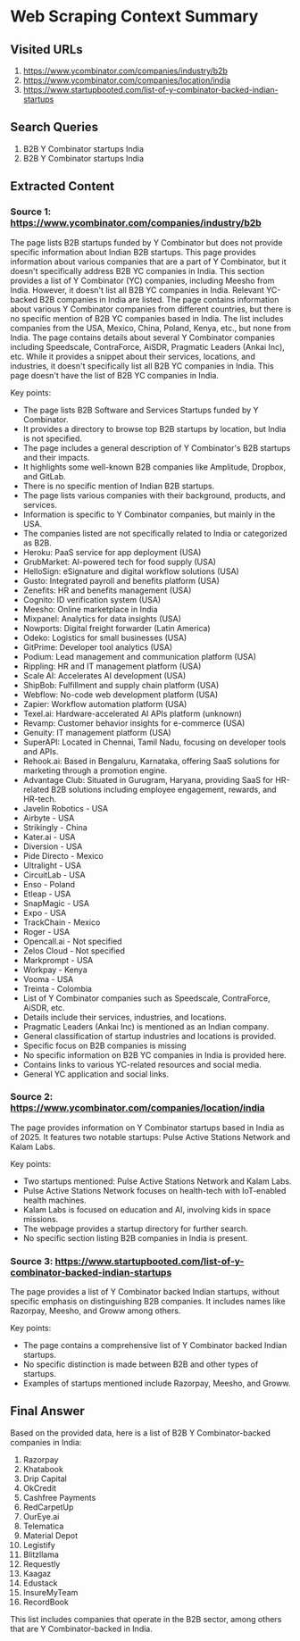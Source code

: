 # Web Scraping Context Summary

## Visited URLs
1. https://www.ycombinator.com/companies/industry/b2b
2. https://www.ycombinator.com/companies/location/india
3. https://www.startupbooted.com/list-of-y-combinator-backed-indian-startups

## Search Queries
1. B2B Y Combinator startups India
2. B2B Y Combinator startups India

## Extracted Content
### Source 1: https://www.ycombinator.com/companies/industry/b2b
The page lists B2B startups funded by Y Combinator but does not provide specific information about Indian B2B startups.
This page provides information about various companies that are a part of Y Combinator, but it doesn't specifically address B2B YC companies in India.
This section provides a list of Y Combinator (YC) companies, including Meesho from India. However, it doesn't list all B2B YC companies in India.
Relevant YC-backed B2B companies in India are listed.
The page contains information about various Y Combinator companies from different countries, but there is no specific mention of B2B YC companies based in India. The list includes companies from the USA, Mexico, China, Poland, Kenya, etc., but none from India.
The page contains details about several Y Combinator companies including Speedscale, ContraForce, AiSDR, Pragmatic Leaders (Ankai Inc), etc. While it provides a snippet about their services, locations, and industries, it doesn't specifically list all B2B YC companies in India.
This page doesn't have the list of B2B YC companies in India.


Key points:
- The page lists B2B Software and Services Startups funded by Y Combinator.
- It provides a directory to browse top B2B startups by location, but India is not specified.
- The page includes a general description of Y Combinator's B2B startups and their impacts.
- It highlights some well-known B2B companies like Amplitude, Dropbox, and GitLab.
- There is no specific mention of Indian B2B startups.
- The page lists various companies with their background, products, and services.
- Information is specific to Y Combinator companies, but mainly in the USA.
- The companies listed are not specifically related to India or categorized as B2B.
- Heroku: PaaS service for app deployment (USA)
- GrubMarket: AI-powered tech for food supply (USA)
- HelloSign: eSignature and digital workflow solutions (USA)
- Gusto: Integrated payroll and benefits platform (USA)
- Zenefits: HR and benefits management (USA)
- Cognito: ID verification system (USA)
- Meesho: Online marketplace in India
- Mixpanel: Analytics for data insights (USA)
- Nowports: Digital freight forwarder (Latin America)
- Odeko: Logistics for small businesses (USA)
- GitPrime: Developer tool analytics (USA)
- Podium: Lead management and communication platform (USA)
- Rippling: HR and IT management platform (USA)
- Scale AI: Accelerates AI development (USA)
- ShipBob: Fulfillment and supply chain platform (USA)
- Webflow: No-code web development platform (USA)
- Zapier: Workflow automation platform (USA)
- Texel.ai: Hardware-accelerated AI APIs platform (unknown)
- Revamp: Customer behavior insights for e-commerce (USA)
- Genuity: IT management platform (USA)
- SuperAPI: Located in Chennai, Tamil Nadu, focusing on developer tools and APIs.
- Rehook.ai: Based in Bengaluru, Karnataka, offering SaaS solutions for marketing through a promotion engine.
- Advantage Club: Situated in Gurugram, Haryana, providing SaaS for HR-related B2B solutions including employee engagement, rewards, and HR-tech.
- Javelin Robotics - USA
- Airbyte - USA
- Strikingly - China
- Kater.ai - USA
- Diversion - USA
- Pide Directo - Mexico
- Ultralight - USA
- CircuitLab - USA
- Enso - Poland
- Etleap - USA
- SnapMagic - USA
- Expo - USA
- TrackChain - Mexico
- Roger - USA
- Opencall.ai - Not specified
- Zelos Cloud - Not specified
- Markprompt - USA
- Workpay - Kenya
- Vooma - USA
- Treinta - Colombia
- List of Y Combinator companies such as Speedscale, ContraForce, AiSDR, etc.
- Details include their services, industries, and locations.
- Pragmatic Leaders (Ankai Inc) is mentioned as an Indian company.
- General classification of startup industries and locations is provided.
- Specific focus on B2B companies is missing
- No specific information on B2B YC companies in India is provided here.
- Contains links to various YC-related resources and social media.
- General YC application and social links.

### Source 2: https://www.ycombinator.com/companies/location/india
The page provides information on Y Combinator startups based in India as of 2025. It features two notable startups: Pulse Active Stations Network and Kalam Labs.


Key points:
- Two startups mentioned: Pulse Active Stations Network and Kalam Labs.
- Pulse Active Stations Network focuses on health-tech with IoT-enabled health machines.
- Kalam Labs is focused on education and AI, involving kids in space missions.
- The webpage provides a startup directory for further search.
- No specific section listing B2B companies in India is present.

### Source 3: https://www.startupbooted.com/list-of-y-combinator-backed-indian-startups
The page provides a list of Y Combinator backed Indian startups, without specific emphasis on distinguishing B2B companies. It includes names like Razorpay, Meesho, and Groww among others.


Key points:
- The page contains a comprehensive list of Y Combinator backed Indian startups.
- No specific distinction is made between B2B and other types of startups.
- Examples of startups mentioned include Razorpay, Meesho, and Groww.

## Final Answer
Based on the provided data, here is a list of B2B Y Combinator-backed companies in India:

1. Razorpay
2. Khatabook
3. Drip Capital
4. OkCredit
5. Cashfree Payments
6. RedCarpetUp
7. OurEye.ai
8. Telematica
9. Material Depot
10. Legistify
11. Blitzllama
12. Requestly
13. Kaagaz
14. Edustack
15. InsureMyTeam
16. RecordBook

This list includes companies that operate in the B2B sector, among others that are Y Combinator-backed in India.
